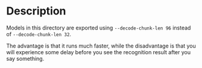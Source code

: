 # Description

Models in this directory are exported using `--decode-chunk-len 96`
instead of `--decode-chunk-len 32`.

The advantage is that it runs much faster, while the disadvantage is
that you will experience some delay before you see the recognition result
after you say something.
